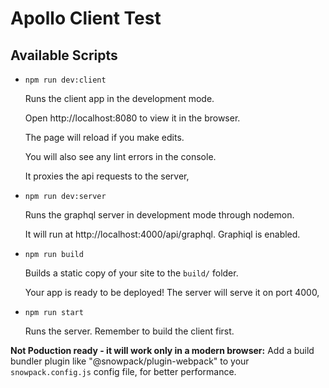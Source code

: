 # Apollo Client Test

## Available Scripts

- `npm run dev:client`

  Runs the client app in the development mode.

  Open http://localhost:8080 to view it in the browser.

  The page will reload if you make edits.

  You will also see any lint errors in the console.

  It proxies the api requests to the server,

- `npm run dev:server`

  Runs the graphql server in development mode through nodemon.

  It will run at http://localhost:4000/api/graphql. Graphiql is enabled.

- `npm run build`

  Builds a static copy of your site to the `build/` folder.

  Your app is ready to be deployed! The server will serve it on port 4000,

- `npm run start`

  Runs the server. Remember to build the client first.

**Not Poduction ready - it will work only in a modern browser:** Add a build bundler plugin like "@snowpack/plugin-webpack" to your `snowpack.config.js` config file, for better performance.
